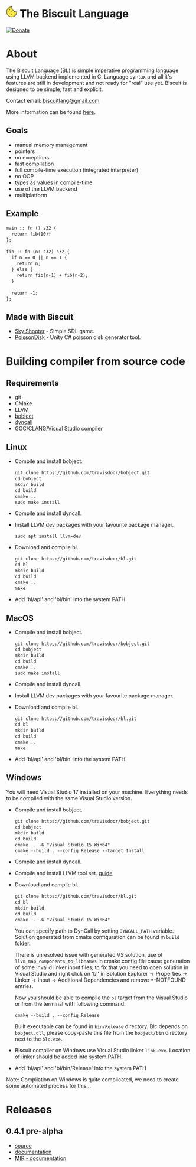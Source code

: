 # ![alt text](docs/biscuit_logo.png "logo") The Biscuit Language
[![Donate](https://img.shields.io/badge/Donate-PayPal-green.svg)](https://www.paypal.com/cgi-bin/webscr?cmd=_s-xclick&hosted_button_id=BRSWZ2U7A2TXG&source=url)

# About

The Biscuit Language (BL) is simple imperative programming language using LLVM backend implemented in C. Language syntax and all it's features are still in development and not ready for "real" use yet. Biscuit is designed to be simple, fast and explicit.

Contact email: [biscuitlang@gmail.com](mailto:biscuitlang@gmail.com)

More information can be found [here](https://travisdoor.github.io/bl/).


<a id="orgf16669c"></a>

## Goals

-   manual memory management
-   pointers
-   no exceptions
-   fast compilation
-   full compile-time execution (integrated interpreter)
-   no OOP
-   types as values in compile-time
-   use of the LLVM backend
-   multiplatform


<a id="org4be7318"></a>

## Example

    main :: fn () s32 {
      return fib(10);
    };
    
    fib :: fn (n: s32) s32 {
      if n == 0 || n == 1 {
        return n;
      } else {
        return fib(n-1) + fib(n-2);
      }
    
      return -1;
    };


<a id="org82de004"></a>

## Made with Biscuit

-   [Sky Shooter](https://github.com/travisdoor/skyshooter) - Simple SDL game.
-   [PoissonDisk](https://github.com/travisdoor/PoissonDisk) - Unity C# poisson disk generator tool.


<a id="org31ff431"></a>

# Building compiler from source code


<a id="org0d76eca"></a>

## Requirements

-   git
-   CMake
-   LLVM
-   [bobject](https://github.com/travisdoor/bobject)
-   [dyncall](http://www.dyncall.org)
-   GCC/CLANG/Visual Studio compiler


<a id="orgf480187"></a>

## Linux

-   Compile and install bobject.
    
        git clone https://github.com/travisdoor/bobject.git
        cd bobject
        mkdir build
        cd build
        cmake ..
        sudo make install

-   Compile and install dyncall.
-   Install LLVM dev packages with your favourite package manager.
    
        sudo apt install llvm-dev

-   Download and compile bl.
    
        git clone https://github.com/travisdoor/bl.git
        cd bl
        mkdir build
        cd build
        cmake ..
        make

-   Add 'bl/api' and 'bl/bin' into the system PATH


<a id="org0d8ff1c"></a>

## MacOS

-   Compile and install bobject.
    
        git clone https://github.com/travisdoor/bobject.git
        cd bobject
        mkdir build
        cd build
        cmake ..
        sudo make install

-   Compile and install dyncall.
-   Install LLVM dev packages with your favourite package manager.
-   Download and compile bl.
    
        git clone https://github.com/travisdoor/bl.git
        cd bl
        mkdir build
        cd build
        cmake ..
        make

-   Add 'bl/api' and 'bl/bin' into the system PATH


<a id="org769a048"></a>

## Windows

You will need Visual Studio 17 installed on your machine. Everything needs to be compiled with the same Visual Studio version.

-   Compile and install bobject.
    
        git clone https://github.com/travisdoor/bobject.git
        cd bobject
        mkdir build
        cd build
        cmake .. -G "Visual Studio 15 Win64"
        cmake --build . --config Release --target Install

-   Compile and install dyncall.
-   Compile and install LLVM tool set. [guide](https://llvm.org/docs/GettingStartedVS.html)
-   Download and compile bl.
    
        git clone https://github.com/travisdoor/bl.git
        cd bl
        mkdir build
        cd build
        cmake .. -G "Visual Studio 15 Win64"
    
    You can specify path to DynCall by setting `DYNCALL_PATH` variable. Solution generated from cmake configuration can be found in `build` folder. 
    
    There is unresolved issue with generated VS solution, use of `llvm_map_components_to_libnames` in cmake config file cause generation of some invalid linker input files, to fix that you need to open solution in Visual Studio and right click on 'bl' in Solution Explorer -> Properties -> Linker -> Input -> Additional Dependencies and remove \*-NOTFOUND entries. 
    
    Now you should be able to compile the `bl` target from the Visual Studio or from the terminal with following command.
    
        cmake --build . --config Release
    
    Built executable can be found in `bin/Release` directory. Blc depends on `bobject.dll`, please copy-paste this file from the `bobject/bin` directory next to the `blc.exe`.

-   Biscuit compiler on Windows use Visual Studio linker `link.exe`. Location of linker should be added into system PATH.
-   Add 'bl/api' and 'bl/bin/Release' into the system PATH

Note: Compilation on Windows is quite complicated, we need to create some automated process for this&#x2026;


<a id="org44feb1f"></a>

# Releases


<a id="orga4f9cb8"></a>

## 0.4.1 pre-alpha

-   [source](https://github.com/travisdoor/bl)
-   [documentation](documentation.html)
-   [MIR - documentation](MIR.html)

